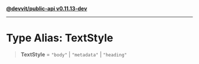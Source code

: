 [**@devvit/public-api v0.11.13-dev**](../../../../../../README.md)

---

# Type Alias: TextStyle

> **TextStyle** = `"body"` \| `"metadata"` \| `"heading"`
